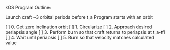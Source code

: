kOS Program Outline:

Launch craft ~3 orbital periods before t_a
Program starts with an orbit

[ ] 0. Get zero inclination orbit
[ ] 1. Circularize
[ ] 2. Approach desired periapsis angle
[ ] 3. Perform burn so that craft returns to periapsis at t_a-tfl
[ ] 4. Wait until periapsis
[ ] 5. Burn so that velocity matches calculated value
